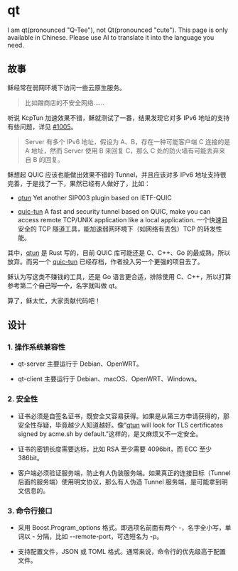 [qtun]: https://github.com/shadowsocks/qtun
[quic-tun]: https://github.com/kungze/quic-tun

# qt

I am qt(pronounced "Q-Tee"), not Qt(pronounced "cute").
This page is only available in Chinese. Please use AI to translate it into the language you need.

## 故事

稣经常在弱网环境下访问一些云原生服务。

> 比如蹭商店的不安全网络……

听说 KcpTun 加速效果不错，稣就测试了一番，结果发现它对多 IPv6 地址的支持有些问题，详见 [#1005](https://github.com/xtaci/kcptun/issues/1005)。

> Server 有多个 IPv6 地址，假设为 A、B，存在一种可能客户端 C 连接的是 A 地址，然而 Server 使用 B 来回复 C，那么 C 处的防火墙有可能丢弃来自 B 的回复。

稣想起 QUIC 应该也能做出效果不错的 Tunnel，并且应该对多 IPv6 地址支持很完善，于是找了一下，果然已经有人做好了，比如：

- [qtun][qtun] Yet another SIP003 plugin based on IETF-QUIC

- [quic-tun][quic-tun] A fast and security tunnel based on QUIC, make you can access remote TCP/UNIX application like a local application. 一个快速且安全的 TCP 隧道工具，能加速弱网环境下（如网络有丢包）TCP 的转发性能。

其中，[qtun][qtun] 是 Rust 写的，目前 QUIC 库可能还是 C、C++、Go 的最成熟，所以放弃。而另一个 [quic-tun][quic-tun] 已经存档，作者投入另一个更强的项目去了。

稣认为写这类不赚钱的工具，还是 Go 语言更合适，排除使用 C、C++，所以打算参考第二个~~自己写一个~~，名字就叫做 qt。

算了，稣太忙，大家贡献代码吧！

## 设计

### 1. 操作系统兼容性

- qt-server 主要运行于 Debian、OpenWRT。

- qt-client 主要运行于 Debian、macOS、OpenWRT、Windows。

### 2. 安全性

- 证书必须是自签名证书，既安全又容易获得。如果是从第三方申请获得的，那安全性存疑，毕竟越少人知道越好。像“[qtun][qtun] will look for TLS certificates signed by acme.sh by default.”这样的，是又麻烦又不一定安全。

- 证书的密钥长度需要达标，比如 RSA 至少需要 4096bit，而 ECC 至少 386bit。

- 客户端必须验证服务端，防止有人伪装服务端。如果真正的连接目标（Tunnel 后面的服务端）使用明文协议，那么有人伪造 Tunnel 服务端，是可能拿到明文信息的。

### 3. 命令行接口

- 采用 Boost.Program_options 格式。即选项名前面有两个 -，名字全小写，单词以 - 分隔，比如 --remote-port，可选短名为 -p。

- 支持配置文件，JSON 或 TOML 格式。通常来说，命令行的优先级高于配置文件。
